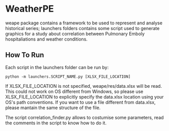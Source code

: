# WeatherPE
weape package contains a framework to be used to represent and analyse historical series; launchers folders contains some script used to generate graphics for a study about correlation between Pulmonary Emboly hospitaliations and weather conditions.

## How To Run
Each script in the launchers folder can be run by:

```
python -m launchers.SCRIPT_NAME.py [XLSX_FILE_LOCATION]
```
If XLSX_FILE_LOCATION is not specified, weape/res/data.xlsx will be read. This could not work on OS different from Windows, so please use XLSX_FILE_LOCATION to explicitly specify the data.xlsx location using your OS's path conventions.
If you want to use a file different from data.xlsx, please mantain the same structure of the file.

The script correlation_finder.py allows to costumise some parameters, read the comments in the script to know how to do it.
